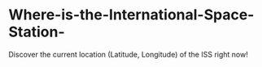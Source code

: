# Where-is-the-International-Space-Station-
Discover the current location (Latitude, Longitude) of the ISS right now! 
